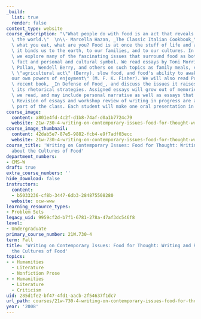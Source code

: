 ```yaml
---
_build:
  list: true
  render: false
content_type: website
course_description: "\"What people do with food is an act that reveals how they construe\
  \ the world.\"  \n\\- Marcella Hazan, _The Classic Italian Cookbook_\n\nIf you are\
  \ what you eat, what are you? Food is at once the stuff of life and a potent symbol;\
  \ it binds us to the earth, to our families, and to our cultures. In this class,\
  \ we explore many of the fascinating issues that surround food as both material\
  \ fact and personal and cultural symbol. We read essays by Toni Morrison, Michael\
  \ Pollan, Wendell Berry, and others on such topics as family meals, eating as an\
  \ \"agricultural act\" (Berry), slow food, and food's ability to awaken us to \"\
  our own powers of enjoyment\" (M. F. K. Fisher). We will also read Pollan's most\
  \ recent book, _In Defense of Food_, and discuss the issues it raises as well as\
  \ its rhetorical strategies. Assigned essays will grow out of memories and the texts\
  \ we read, and may include personal narrative as well as essays that depend on research.\
  \ Revision of essays and workshop review of writing in progress are an important\
  \ part of the class. Each student will make one oral presentation in this class.\n"
course_image:
  content: a801e4fd-4c2f-d1b8-74af-d0a1b7724c79
  website: 21w-730-4-writing-on-contemporary-issues-food-for-thought-writing-and-reading-about-the-cultures-of-food-fall-2008
course_image_thumbnail:
  content: 42dab5e7-87e5-9882-fcb4-e9f7adf03ecc
  website: 21w-730-4-writing-on-contemporary-issues-food-for-thought-writing-and-reading-about-the-cultures-of-food-fall-2008
course_title: 'Writing on Contemporary Issues: Food for Thought: Writing and Reading
  about the Cultures of Food'
department_numbers:
- CMS-W
draft: true
extra_course_numbers: ''
hide_download: false
instructors:
  content:
  - b5033236-cf8b-3447-6db3-284875508280
  website: ocw-www
learning_resource_types:
- Problem Sets
legacy_uid: 9959cf2d-b7f1-6781-278a-47af3dc546f8
level:
- Undergraduate
primary_course_number: 21W.730-4
term: Fall
title: 'Writing on Contemporary Issues: Food for Thought: Writing and Reading about
  the Cultures of Food'
topics:
- - Humanities
  - Literature
  - Nonfiction Prose
- - Humanities
  - Literature
  - Criticism
uid: 285d1fe2-bf47-4fd1-aacb-2f54637f1dc7
url_path: courses/21w-730-4-writing-on-contemporary-issues-food-for-thought-writing-and-reading-about-the-cultures-of-food-fall-2008
year: '2008'
---
```


